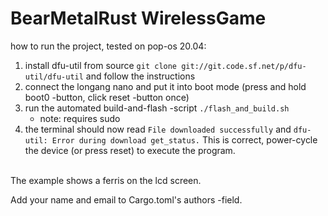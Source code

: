 # BearMetalRust WirelessGame

how to run the project, tested on pop-os 20.04: 
1. install dfu-util from source ```git clone git://git.code.sf.net/p/dfu-util/dfu-util``` and follow the instructions
2. connect the longang nano and put it into boot mode (press and hold boot0 -button, click reset -button once)
3. run the automated build-and-flash -script  ```./flash_and_build.sh```
	- note: requires sudo
4. the terminal should now read ```File downloaded successfully``` and ```dfu-util: Error during download get_status.``` This is correct, power-cycle the device (or press reset) to execute the program.

<br/> The example shows a ferris on the lcd screen. <br/>

Add your name and email to Cargo.toml's authors -field. <br/>


